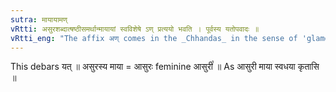 ```yaml
---
sutra: मायायामण्
vRtti: असुरशब्दात्षष्ठीसमर्थान्मायायां स्वविशेषे ऽण् प्रत्ययो भवति । पूर्वस्य यतोपवादः ॥
vRtti_eng: "The affix अण् comes in the _Chhandas_ in the sense of 'glamour', after the word '_asura_' in the 6th case in construction."
---
```

This debars यत् ॥ असुरस्य माया = आसुरः feminine आसुरी꣡ ॥ As आसुरी माया स्वधया कृतासि ॥
